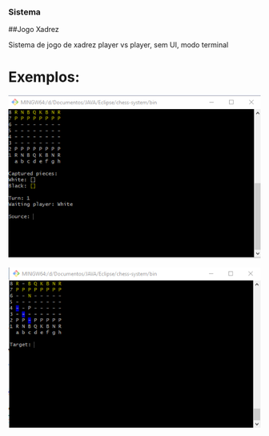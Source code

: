 ### Sistema
##Jogo Xadrez

Sistema de jogo de xadrez player vs player, sem UI, modo terminal

# Exemplos:

![MainAOO](src/Sreenshots/chess-system.png)

![MainAOO](src/Sreenshots/chess-system2.png)

